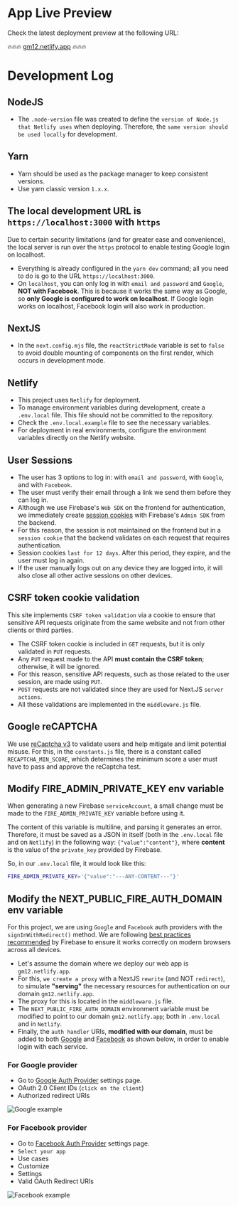 # App Live Preview

Check the latest deployment preview at the following URL:

🔥🔥🔥 [gm12.netlify.app](https://gm12.netlify.app) 🔥🔥🔥

# Development Log

## NodeJS

- The `.node-version` file was created to define the `version of Node.js that Netlify uses` when deploying. Therefore, the `same version should be used locally` for development.

## Yarn

- Yarn should be used as the package manager to keep consistent versions.
- Use yarn classic version `1.x.x`.

## The local development URL is `https://localhost:3000` with `https`

Due to certain security limitations (and for greater ease and convenience), the local server is run over the `https` protocol to enable testing Google login on localhost.

- Everything is already configured in the `yarn dev` command; all you need to do is go to the URL `https://localhost:3000`.
- On `localhost`, you can only log in with `email and password` and `Google`, **NOT with Facebook**. This is because it works the same way as Google, so **only Google is configured to work on localhost**. If Google login works on localhost, Facebook login will also work in production.

## NextJS

- In the `next.config.mjs` file, the `reactStrictMode` variable is set to `false` to avoid double mounting of components on the first render, which occurs in development mode.

## Netlify

- This project uses `Netlify` for deployment.
- To manage environment variables during development, create a `.env.local` file. This file should not be committed to the repository.
- Check the `.env.local.example` file to see the necessary variables.
- For deployment in real environments, configure the environment variables directly on the Netlify website.

## User Sessions

- The user has 3 options to log in: with `email and password`, with `Google`, and with `Facebook`.
- The user must verify their email through a link we send them before they can log in.
- Although we use Firebase's `Web SDK` on the frontend for authentication, we immediately create [session cookies](https://firebase.google.com/docs/auth/admin/manage-cookies) with Firebase's `Admin SDK` from the backend.
- For this reason, the session is not maintained on the frontend but in a `session cookie` that the backend validates on each request that requires authentication.
- Session cookies `last for 12 days`. After this period, they expire, and the user must log in again.
- If the user manually logs out on any device they are logged into, it will also close all other active sessions on other devices.

## CSRF token cookie validation

This site implements `CSRF token validation` via a cookie to ensure that sensitive API requests originate from the same website and not from other clients or third parties.

- The CSRF token cookie is included in `GET` requests, but it is only validated in `PUT` requests.
- Any `PUT` request made to the API **must contain the CSRF token**; otherwise, it will be ignored.
- For this reason, sensitive API requests, such as those related to the user session, are made using `PUT`.
- `POST` requests are not validated since they are used for Next.JS `server actions`.
- All these validations are implemented in the `middleware.js` file.

## Google reCAPTCHA

We use [reCaptcha v3](https://developers.google.com/recaptcha/docs/v3) to validate users and help mitigate and limit potential misuse. For this, in the `constants.js` file, there is a constant called `RECAPTCHA_MIN_SCORE`, which determines the minimum score a user must have to pass and approve the reCaptcha test.

## Modify FIRE_ADMIN_PRIVATE_KEY env variable

When generating a new Firebase `serviceAccount`, a small change must be made to the `FIRE_ADMIN_PRIVATE_KEY` variable before using it.

The content of this variable is multiline, and parsing it generates an error. Therefore, it must be saved as a JSON in itself (both in the `.env.local` file and on `Netlify`) in the following way: `{"value":"content"}`, where **content** is the value of the `private_key` provided by Firebase.

So, in our `.env.local` file, it would look like this:

```bash
FIRE_ADMIN_PRIVATE_KEY='{"value":"---ANY-CONTENT---"}'
```

## Modify the NEXT_PUBLIC_FIRE_AUTH_DOMAIN env variable

For this project, we are using `Google` and `Facebook` auth providers with the `signInWithRedirect()` method. We are following [best practices recommended](https://firebase.google.com/docs/auth/web/redirect-best-practices) by Firebase to ensure it works correctly on modern browsers across all devices.

- Let's assume the domain where we deploy our web app is `gm12.netlify.app`.
- For this, `we create a proxy` with a NextJS `rewrite` (and NOT `redirect`), to simulate **"serving"** the necessary resources for authentication on our domain `gm12.netlify.app`.
- The proxy for this is located in the `middleware.js` file.
- The `NEXT_PUBLIC_FIRE_AUTH_DOMAIN` environment variable must be modified to point to our domain `gm12.netlify.app`; both in `.env.local` and in `Netlify`.
- Finally, the `auth handler` URIs, **modified with our domain**, must be added to both [Google](https://console.cloud.google.com/apis/credentials) and [Facebook](https://developers.facebook.com/apps) as shown below, in order to enable login with each service.

### For Google provider

- Go to [Google Auth Provider](https://console.cloud.google.com/apis/credentials) settings page.
- OAuth 2.0 Client IDs (`click on the client`)
- Authorized redirect URIs

<img src="https://i.ibb.co/YZvRXY3/google-uris.png" alt="Google example" style="max-height: 500px;">

### For Facebook provider

- Go to [Facebook Auth Provider](https://developers.facebook.com/apps) settings page.
- `Select your app`
- Use cases
- Customize
- Settings
- Valid OAuth Redirect URIs

<img src="https://i.ibb.co/C5Fh3Fb/facebook-uris.png" alt="Facebook example" style="max-height: 500px;">

